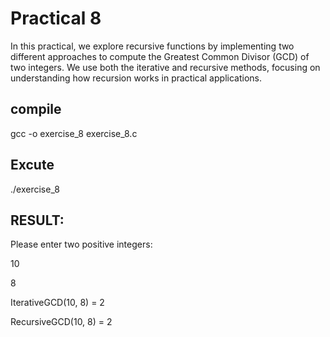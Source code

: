 # Practical 8
In this practical, we explore recursive functions by implementing two different approaches to compute the Greatest Common Divisor (GCD) of two integers. We use both the iterative and recursive methods, focusing on understanding how recursion works in practical applications.

## compile

gcc -o exercise_8 exercise_8.c

## Excute

./exercise_8

## RESULT:

Please enter two positive integers:

10

8

IterativeGCD(10, 8) = 2

RecursiveGCD(10, 8) = 2
